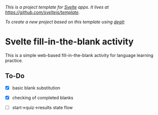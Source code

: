 *This is a project template for [Svelte](https://svelte.dev) apps. It lives at https://github.com/sveltejs/template.*

*To create a new project based on this template using [degit](https://github.com/Rich-Harris/degit):*

# Svelte fill-in-the-blank activity

This is a simple web-based fill-in-the-blank activity for language learning practice.

## To-Do

- [x] basic blank substitution
- [x] checking of completed blanks
- [ ] start->quiz->results state flow

